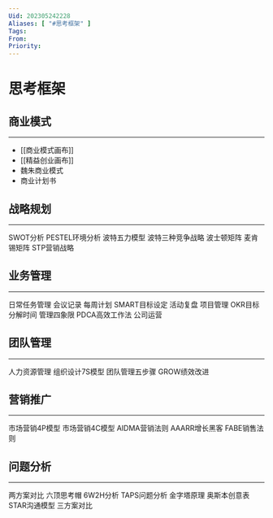 ```yaml
---
Uid: 202305242228
Aliases: [ "#思考框架" ]
Tags: 
From: 
Priority: 
---
```

# 思考框架

## 商业模式
---
- [[商业模式画布]]
- [[精益创业画布]]
- 魏朱商业模式
- 商业计划书

## 战略规划
---
SWOT分析
PESTEL环境分析
波特五力模型
波特三种竞争战略
波士顿矩阵
麦肯锡矩阵
STP营销战略

## 业务管理
---
日常任务管理
会议记录
每周计划
SMART目标设定
活动复盘
项目管理
OKR目标
分解时间
管理四象限
PDCA高效工作法
公司运营

## 团队管理
---
人力资源管理
组织设计7S模型
团队管理五步骤
GROW绩效改进

## 营销推广
---
市场营销4P模型
市场营销4C模型
AIDMA营销法则
AAARR增长黑客
FABE销售法则

## 问题分析
---
两方案对比
六顶思考帽
6W2H分析
TAPS问题分析
金字塔原理
奥斯本创意表
STAR沟通模型
三方案对比

